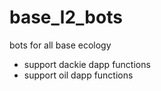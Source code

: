 # base_l2_bots
bots for all base ecology
 
* support dackie dapp functions
* support oil dapp functions
